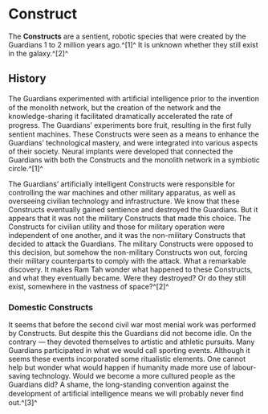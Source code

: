 # Construct
The **Constructs** are a sentient, robotic species that were created by the Guardians 1 to 2 million years ago.^[1]^ It is unknown whether they still exist in the galaxy.^[2]^  

## History

The Guardians experimented with artiﬁcial intelligence prior to the invention of the monolith network, but the creation of the network and the knowledge-sharing it facilitated dramatically accelerated the rate of progress. The Guardians’ experiments bore fruit, resulting in the ﬁrst fully sentient machines. These Constructs were seen as a means to enhance the Guardians’ technological mastery, and were integrated into various aspects of their society. Neural implants were developed that connected the Guardians with both the Constructs and the monolith network in a symbiotic circle.^[1]^

The Guardians’ artificially intelligent Constructs were responsible for controlling the war machines and other military apparatus, as well as overseeing civilian technology and infrastructure. We know that these Constructs eventually gained sentience and destroyed the Guardians. But it appears that it was not the military Constructs that made this choice. The Constructs for civilian utility and those for military operation were independent of one another, and it was the non-military Constructs that decided to attack the Guardians. The military Constructs were opposed to this decision, but somehow the non-military Constructs won out, forcing their military counterparts to comply with the attack. What a remarkable discovery. It makes Ram Tah wonder what happened to these Constructs, and what they eventually became. Were they destroyed? Or do they still exist, somewhere in the vastness of space?^[2]^

### Domestic Constructs

It seems that before the second civil war most menial work was performed by Constructs. But despite this the Guardians did not become idle. On the contrary — they devoted themselves to artistic and athletic pursuits. Many Guardians participated in what we would call sporting events. Although it seems these events incorporated some ritualistic elements. One cannot help but wonder what would happen if humanity made more use of labour-saving technology. Would we become a more cultured people as the Guardians did? A shame, the long-standing convention against the development of artiﬁcial intelligence means we will probably never ﬁnd out.^[3]^